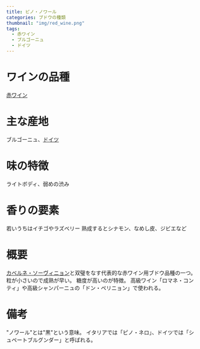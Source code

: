 ```yaml
---
title: ピノ・ノワール
categories: ブドウの種類
thumbnail: "img/red_wine.png"
tags:
  - 赤ワイン
  - ブルゴーニュ
  - ドイツ
---
```


# ワインの品種

[赤ワイン](/posts/kinds_of_wines/red)

# 主な産地

ブルゴーニュ、[ドイツ](/posts/producing_area/germany)

# 味の特徴

ライトボディ、弱めの渋み


# 香りの要素

若いうちはイチゴやラズベリー
熟成するとシナモン、なめし皮、ジビエなど

# 概要

[カベルネ・ソーヴィニョン](/posts/kinds_of_grapes/cabernet-sauvignon)と双璧をなす代表的な赤ワイン用ブドウ品種の一つ。
粒が小さいので成熟が早い。
糖度が高いのが特徴。
高級ワイン「ロマネ・コンティ」や高級シャンパーニュの「ドン・ペリニョン」で使われる。

# 備考

"ノワール"とは"黒"という意味。
イタリアでは「ピノ・ネロ」、ドイツでは「シュペートブルグンダー」と呼ばれる。